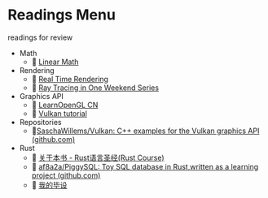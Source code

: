 # Readings Menu

 readings for review



- Math
	- 📖 [Linear Math](https://github.com/kenjihiranabe/The-Art-of-Linear-Algebra/blob/main/README-zh-CN.md)
- Rendering
	- 📖 [Real Time Rendering](https://github.com/Morakito/Real-Time-Rendering-4th-CN?tab=readme-ov-file)
	- 🔗 [Ray Tracing in One Weekend Series](https://raytracing.github.io/)
- Graphics API
	- 🔗 [LearnOpenGL CN](https://learnopengl-cn.github.io/)
	- 🔗 [Vulkan tutorial](https://vulkan-tutorial.com/)
- Repositories
	- 🔗[SaschaWillems/Vulkan: C++ examples for the Vulkan graphics API (github.com)](https://github.com/SaschaWillems/Vulkan)
- Rust
	- 🔗 [关于本书 - Rust语言圣经(Rust Course)](https://course.rs/about-book.html)
	- 🔗 [af8a2a/PiggySQL: Toy SQL database in Rust,written as a learning project (github.com)](https://github.com/af8a2a/PiggySQL)
	- 🔗 [我的毕设](obsidian://open?vault=readings&file=Notes%2FTour%20of%20Rust)